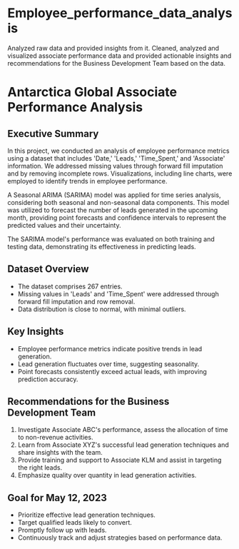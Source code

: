 # Employee_performance_data_analysis
Analyzed raw data and provided insights from it. Cleaned, analyzed and visualized associate performance data and provided actionable insights and recommendations for the Business Development Team based on the data.
# Antarctica Global Associate Performance Analysis

## Executive Summary

In this project, we conducted an analysis of employee performance metrics using a dataset that includes 'Date,' 'Leads,' 'Time_Spent,' and 'Associate' information. We addressed missing values through forward fill imputation and by removing incomplete rows. Visualizations, including line charts, were employed to identify trends in employee performance.

A Seasonal ARIMA (SARIMA) model was applied for time series analysis, considering both seasonal and non-seasonal data components. This model was utilized to forecast the number of leads generated in the upcoming month, providing point forecasts and confidence intervals to represent the predicted values and their uncertainty.

The SARIMA model's performance was evaluated on both training and testing data, demonstrating its effectiveness in predicting leads.

## Dataset Overview

- The dataset comprises 267 entries.
- Missing values in 'Leads' and 'Time_Spent' were addressed through forward fill imputation and row removal.
- Data distribution is close to normal, with minimal outliers.

## Key Insights

- Employee performance metrics indicate positive trends in lead generation.
- Lead generation fluctuates over time, suggesting seasonality.
- Point forecasts consistently exceed actual leads, with improving prediction accuracy.

## Recommendations for the Business Development Team

1. Investigate Associate ABC's performance, assess the allocation of time to non-revenue activities.
2. Learn from Associate XYZ's successful lead generation techniques and share insights with the team.
3. Provide training and support to Associate KLM and assist in targeting the right leads.
4. Emphasize quality over quantity in lead generation activities.

## Goal for May 12, 2023

- Prioritize effective lead generation techniques.
- Target qualified leads likely to convert.
- Promptly follow up with leads.
- Continuously track and adjust strategies based on performance data.

